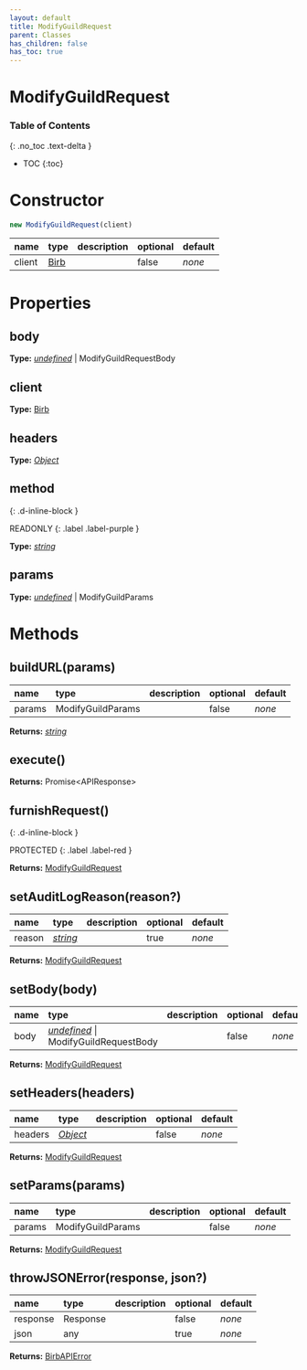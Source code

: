 ```yaml
---
layout: default
title: ModifyGuildRequest
parent: Classes
has_children: false
has_toc: true
---
```


# ModifyGuildRequest
### Table of Contents
{: .no_toc .text-delta }

- TOC
{:toc}
# Constructor
```js
new ModifyGuildRequest(client)
```

| name | type | description | optional | default |
|:-----|:-----|:------------|:---------|:--------|
| client | [Birb](/classes/Birb) |   | false | *none* |

# Properties
## body
**Type:** *[undefined](https://developer.mozilla.org/en-US/docs/Web/JavaScript/Reference/Global_Objects/undefined)* \| ModifyGuildRequestBody

## client
**Type:** [Birb](/classes/Birb)

## headers
**Type:** *[Object](https://developer.mozilla.org/en-US/docs/Web/JavaScript/Reference/Global_Objects/Object)*

## method
{: .d-inline-block }

READONLY
{: .label .label-purple }

**Type:** *[string](https://developer.mozilla.org/en-US/docs/Web/JavaScript/Reference/Global_Objects/string)*

## params
**Type:** *[undefined](https://developer.mozilla.org/en-US/docs/Web/JavaScript/Reference/Global_Objects/undefined)* \| ModifyGuildParams

# Methods
## buildURL(params)
| name | type | description | optional | default |
|:-----|:-----|:------------|:---------|:--------|
| params | ModifyGuildParams |   | false | *none* |

**Returns:** *[string](https://developer.mozilla.org/en-US/docs/Web/JavaScript/Reference/Global_Objects/string)*

## execute()
**Returns:** Promise<APIResponse<APIGuild>>

## furnishRequest()
{: .d-inline-block }

PROTECTED
{: .label .label-red }

**Returns:** [ModifyGuildRequest](/classes/ModifyGuildRequest)

## setAuditLogReason(reason?)
| name | type | description | optional | default |
|:-----|:-----|:------------|:---------|:--------|
| reason | *[string](https://developer.mozilla.org/en-US/docs/Web/JavaScript/Reference/Global_Objects/string)* |   | true | *none* |

**Returns:** [ModifyGuildRequest](/classes/ModifyGuildRequest)

## setBody(body)
| name | type | description | optional | default |
|:-----|:-----|:------------|:---------|:--------|
| body | *[undefined](https://developer.mozilla.org/en-US/docs/Web/JavaScript/Reference/Global_Objects/undefined)* \| ModifyGuildRequestBody |   | false | *none* |

**Returns:** [ModifyGuildRequest](/classes/ModifyGuildRequest)

## setHeaders(headers)
| name | type | description | optional | default |
|:-----|:-----|:------------|:---------|:--------|
| headers | *[Object](https://developer.mozilla.org/en-US/docs/Web/JavaScript/Reference/Global_Objects/Object)* |   | false | *none* |

**Returns:** [ModifyGuildRequest](/classes/ModifyGuildRequest)

## setParams(params)
| name | type | description | optional | default |
|:-----|:-----|:------------|:---------|:--------|
| params | ModifyGuildParams |   | false | *none* |

**Returns:** [ModifyGuildRequest](/classes/ModifyGuildRequest)

## throwJSONError(response, json?)
| name | type | description | optional | default |
|:-----|:-----|:------------|:---------|:--------|
| response | Response |   | false | *none* |
| json | any |   | true | *none* |

**Returns:** [BirbAPIError](/classes/BirbAPIError)

